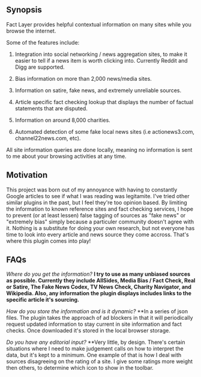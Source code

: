 ## Synopsis
Fact Layer provides helpful contextual information on many sites while you browse the internet.

Some of the features include:

1. Integration into social networking / news aggregation sites, to make it easier to tell if a news item is worth clicking into. Currently Reddit and Digg are supported.

2. Bias information on more than 2,000 news/media sites.

3. Information on satire, fake news, and extremely unreliable sources.

4. Article specific fact checking lookup that displays the number of factual statements that are disputed.

5. Information on around 8,000 charities.

6. Automated detection of some fake local news sites (i.e actionews3.com, channel22news.com, etc). 

All site information queries are done locally, meaning no information is sent to me about your browsing activities at any time.

## Motivation

This project was born out of my annoyance with having to constantly Google articles to see if what I was reading was legitamite. I've tried other similar plugins in the past, but I feel they're too opinion based. By limiting the information to known reference sites and fact checking services, I hope to prevent (or at least lessen) false tagging of sources as "fake news" or "extremely bias" simply because a particuler community doesn't agree with it. Nothing is a substitute for doing your own research, but not everyone has time to look into every article and news source they come accross. That's where this plugin comes into play! 

## FAQs ##

_Where do you get the information?_
**I try to use as many unbiased sources as possible. Currently they include AllSides, Media Bias / Fact Check, Real or Satire, The Fake News Codex, TV News Check, Charity Navigator, and Wikipedia. Also, any information the plugin displays includes links to the specific article it's sourcing.**

_How do you store the information and is it dynamic?_
**In a series of json files. The plugin takes the approach of ad blockers in that it will periodically request updated information to stay current in site information and fact checks. Once downloaded it's stored in the local browser storage.

_Do you have any editorial input?_
**Very little, by design. There's certain situations where I need to make judgement calls on how to interpret the data, but it's kept to a minimum. One example of that is how I deal with sources disagreeing on the rating of a site. I give some ratings more weight then others, to determine which icon to show in the toolbar. 
